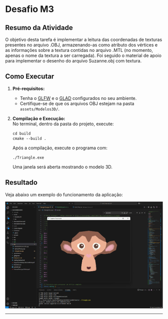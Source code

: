 # Desafio M3

## Resumo da Atividade

O objetivo desta tarefa é implementar a leitura das coordenadas de texturas presentes no arquivo .OBJ, armazenando-as como atributo dos vértices e as informações sobre a textura contidas no arquivo .MTL (no momento, apenas o nome da textura a ser carregada). Foi seguido o material de apoio para implementar o desenho do arquivo Suzanne.obj com textura.

## Como Executar

1. **Pré-requisitos:**  
   - Tenha o [GLFW](https://www.glfw.org/) e o [GLAD](https://glad.dav1d.de/) configurados no seu ambiente.
   - Certifique-se de que os arquivos OBJ estejam na pasta `assets/Modelos3D/`.

2. **Compilação e Execução:**  
   No terminal, dentro da pasta do projeto, execute:
   ```
   cd build
   cmake --build .
   ```
   Após a compilação, execute o programa com:
   ```
   ./Triangle.exe
   ```
   Uma janela será aberta mostrando o modelo 3D.

## Resultado

Veja abaixo um exemplo do funcionamento da aplicação:

![Exemplo de execução](M3.png)

---
